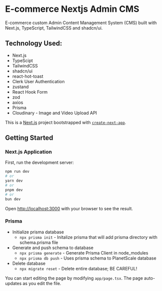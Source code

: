 # E-commerce Nextjs Admin CMS

E-commerce custom Admin Content Management System (CMS) built with Next.js, TypeScript, TailwindCSS and shadcn/ui.

## Technology Used:

- Next.js
- TypeScipt
- TailwindCSS
- shadcn/ui
- react-hot-toast
- Clerk User Authentication
- zustand
- React Hook Form
- zod
- axios
- Prisma
- Cloudinary - Image and Video Upload API

This is a [Next.js](https://nextjs.org/) project bootstrapped with [`create-next-app`](https://github.com/vercel/next.js/tree/canary/packages/create-next-app).

## Getting Started

### Next.js Application

First, run the development server:

```bash
npm run dev
# or
yarn dev
# or
pnpm dev
# or
bun dev
```

Open [http://localhost:3000](http://localhost:3000) with your browser to see the result.

### Prisma

- Initialize prisma database
  - `npx prisma init` - Initalize prisma that will add prisma directory with schema.prisma file
- Generate and push schema to database
  - `npx prisma generate` - Generate Prisma Client in node_modules
  - `npx prisma db push` - Uses prisma schema to PlanetScale database
- Delete database
  - `npx migrate reset` - Delete entire database; BE CAREFUL!

You can start editing the page by modifying `app/page.tsx`. The page auto-updates as you edit the file.
